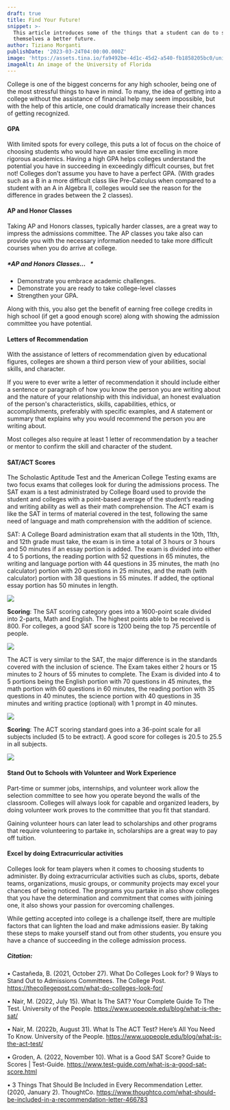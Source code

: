 ```yaml
---
draft: true
title: Find Your Future!
snippet: >-
  This article introduces some of the things that a student can do to secure
  themselves a better future.
author: Tiziano Morganti
publishDate: '2023-03-24T04:00:00.000Z'
image: 'https://assets.tina.io/fa9492be-4d1c-45d2-a540-fb1858205bc0/university.png'
imageAlt: An image of the University of Florida
---
```


College is one of the biggest concerns for any high schooler, being one of the most stressful things to have in mind. To many, the idea of getting into a college without the assistance of financial help may seem impossible, but with the help of this article, one could dramatically increase their chances of getting recognized.

#### GPA

With limited spots for every college, this puts a lot of focus on the choice of choosing students who would have an easier time excelling in more rigorous academics. Having a high GPA helps colleges understand the potential you have in succeeding in exceedingly difficult courses, but fret not! Colleges don’t assume you have to have a perfect GPA. (With grades such as a B in a more difficult class like Pre-Calculus when compared to a student with an A in Algebra II, colleges would see the reason for the difference in grades between the 2 classes).

#### AP and Honor Classes

Taking AP and Honors classes, typically harder classes, are a great way to impress the admissions committee. The AP classes you take also can provide you with the necessary information needed to take more difficult courses when you do arrive at college.

##### *AP and Honors Classes...   *

* Demonstrate you embrace academic challenges. 
* Demonstrate you are ready to take college-level classes 
* Strengthen your GPA.

Along with this, you also get the benefit of earning free college credits in high school (if get a good enough score) along with showing the admission committee you have potential.

#### Letters of Recommendation

With the assistance of letters of recommendation given by educational figures, colleges are shown a third person view of your abilities, social skills, and character.

If you were to ever write a letter of recommendation it should include either a sentence or paragraph of how you know the person you are writing about and the nature of your relationship with this individual, an honest evaluation of the person's characteristics, skills, capabilities, ethics, or accomplishments, preferably with specific examples, and A statement or summary that explains why you would recommend the person you are writing about.

Most colleges also require at least 1 letter of recommendation by a teacher or mentor to confirm the skill and character of the student.

#### SAT/ACT Scores

The Scholastic Aptitude Test and the American College Testing exams are two focus exams that colleges look for during the admissions process. The SAT exam is a test administrated by College Board used to provide the student and colleges with a point-based average of the student’s reading and writing ability as well as their math comprehension. The ACT exam is like the SAT in terms of material covered in the test, following the same need of language and math comprehension with the addition of science.

SAT: A College Board administration exam that all students in the 10th, 11th, and 12th grade must take, the exam is in time a total of 3 hours or 3 hours and 50 minutes if an essay portion is added. The exam is divided into either 4 to 5 portions, the reading portion with 52 questions in 65 minutes, the writing and language portion with 44 questions in 35 minutes, the math (no calculator) portion with 20 questions in 25 minutes, and the math (with calculator) portion with 38 questions in 55 minutes. If added, the optional essay portion has 50 minutes in length.

![](<https://assets.tina.io/fa9492be-4d1c-45d2-a540-fb1858205bc0/time sections.png>)

**Scoring**: The SAT scoring category goes into a 1600-point scale divided into 2-parts, Math and English. The highest points able to be received is 800. For colleges, a good SAT score is 1200 being the top 75 percentile of people.

![](<https://assets.tina.io/fa9492be-4d1c-45d2-a540-fb1858205bc0/SAT Score Chart.png>)

The ACT is very similar to the SAT, the major difference is in the standards covered with the inclusion of science. The Exam takes either 2 hours or 15 minutes to 2 hours of 55 minutes to complete. The Exam is divided into 4 to 5 portions being the English portion with 70 questions in 45 minutes, the math portion with 60 questions in 60 minutes, the reading portion with 35 questions in 40 minutes, the science portion with 40 questions in 35 minutes and writing practice (optional) with 1 prompt in 40 minutes.

![](<https://assets.tina.io/fa9492be-4d1c-45d2-a540-fb1858205bc0/time sections act.png>)

**Scoring**: The ACT scoring standard goes into a 36-point scale for all subjects included (5 to be extract). A good score for colleges is 20.5 to 25.5 in all subjects.

![](<https://assets.tina.io/fa9492be-4d1c-45d2-a540-fb1858205bc0/ACT Score Chart.png>)

#### Stand Out to Schools with Volunteer and Work Experience

Part-time or summer jobs, internships, and volunteer work allow the selection committee to see how you operate beyond the walls of the classroom. Colleges will always look for capable and organized leaders, by doing volunteer work proves to the committee that you fit that standard.

Gaining volunteer hours can later lead to scholarships and other programs that require volunteering to partake in, scholarships are a great way to pay off tuition.

#### Excel by doing Extracurricular activities

Colleges look for team players when it comes to choosing students to administer. By doing extracurricular activities such as clubs, sports, debate teams, organizations, music groups, or community projects may excel your chances of being noticed. The programs you partake in also show colleges that you have the determination and commitment that comes with joining one, it also shows your passion for overcoming challenges.

While getting accepted into college is a challenge itself, there are multiple factors that can lighten the load and make admissions easier. By taking these steps to make yourself stand out from other students, you ensure you have a chance of succeeding in the college admission process. 

##### **Citation**: 

•	Castañeda, B. (2021, October 27). What Do Colleges Look for? 9 Ways to Stand Out to Admissions Committees. The College Post. https://thecollegepost.com/what-do-colleges-look-for/

•	Nair, M. (2022, July 15). What Is The SAT? Your Complete Guide To The Test. University of the People. https://www.uopeople.edu/blog/what-is-the-sat/

•	Nair, M. (2022b, August 31). What Is The ACT Test? Here’s All You Need To Know. University of the People. https://www.uopeople.edu/blog/what-is-the-act-test/

•	Groden, A. (2022, November 10). What is a Good SAT Score? Guide to Scores | Test-Guide. https://www.test-guide.com/what-is-a-good-sat-score.html

•	3 Things That Should Be Included in Every Recommendation Letter. (2020, January 2). ThoughtCo. https://www.thoughtco.com/what-should-be-included-in-a-recommendation-letter-466783
